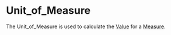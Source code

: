 # Unit_of_Measure

The Unit_of_Measure is used to calculate the [Value](700030.md) for a [Measure](10000021.md).